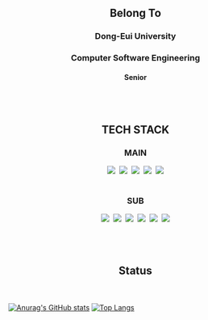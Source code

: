 <div align="center">   
<h2>Belong To</p></h2>
<h3>Dong-Eui University</h3>
<h3>Computer Software Engineering</h3>
<h4>Senior<h4>
<br><br>
<h2>TECH STACK</p></h2>
<h3>MAIN</p></h3>
<img src="https://img.shields.io/badge/C%2B%2B-00599C?style=flat-square&logo=C%2B%2B&logoColor=white"/></a>&nbsp
<img src="https://img.shields.io/badge/C%23-5C1F87?style=flat-square&logo=C%23&logoColor=white"/></a>&nbsp
<img src="https://img.shields.io/badge/Java-007396?style=flat-square&logo=Java&logoColor=white"/></a>&nbsp
<img src="https://img.shields.io/badge/Unity-000000?style=flat-square&logo=Unity&logoColor=white"/></a>&nbsp
<img src="https://img.shields.io/badge/Unreal Engine-0E1128?style=flat-square&logo=Unreal Engine&logoColor=white"/></a>
<br><br>
<h3>SUB</h3>
<img src="https://img.shields.io/badge/C-A8B9CC?style=flat-square&logo=C&logoColor=white"/></a>&nbsp
<img src="https://img.shields.io/badge/Python-3776AB?style=flat-square&logo=Python&logoColor=white"/></a>&nbsp
<img src="https://img.shields.io/badge/MySQL-4479A1?style=flat-square&logo=MySQL&logoColor=white"/></a>&nbsp
<img src="https://img.shields.io/badge/HTML-E34F26?style=flat-square&logo=HTML5&logoColor=white"/></a>&nbsp
<img src="https://img.shields.io/badge/CSS-1572B6?style=flat-square&logo=CSS3&logoColor=white"/></a>&nbsp
<img src="https://img.shields.io/badge/JavaScript-F7DF1E?style=flat-square&logo=JavaScript&logoColor=white"/></a>
<br><br><br><br>
<h2>Status</p></h2><br>
</div>

[![Anurag's GitHub stats](https://github-readme-stats.vercel.app/api?username=TTANGGIN&show_icons=true&theme=tokyonight&count_private=true)](https://github.com/anuraghazra/github-readme-stats)
[![Top Langs](https://github-readme-stats.vercel.app/api/top-langs/?username=TTANGGIN&langs_count=3&theme=tokyonight&count_private=true)](https://github.com/anuraghazra/github-readme-stats)
